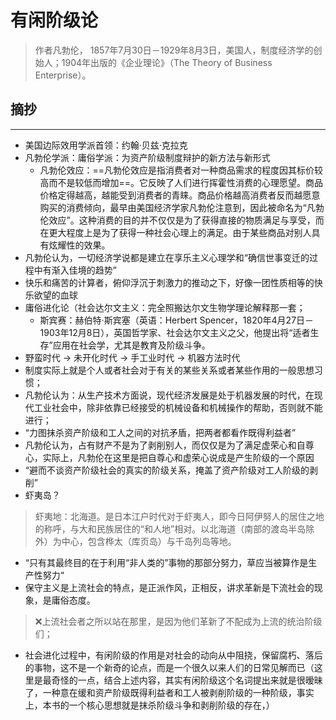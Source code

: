 # 有闲阶级论


> 作者凡勃伦， 1857年7月30日－1929年8月3日，美国人，制度经济学的创始人；1904年出版的《企业理论》（The Theory of Business Enterprise）。

## 摘抄
----

* 美国边际效用学派首领：约翰·贝兹·克拉克
* 凡勃伦学派：庸俗学派：为资产阶级制度辩护的新方法与新形式
    * 凡勃伦效应：==凡勃伦效应是指消费者对一种商品需求的程度因其标价较高而不是较低而增加==。它反映了人们进行挥霍性消费的心理愿望。商品价格定得越高，越能受到消费者的青睐。商品价格越高消费者反而越愿意购买的消费倾向，最早由美国经济学家凡勃伦注意到，因此被命名为“凡勃伦效应”。这种消费的目的并不仅仅是为了获得直接的物质满足与享受，而在更大程度上是为了获得一种社会心理上的满足。由于某些商品对别人具有炫耀性的效果。
* 凡勃伦认为，一切经济学说都是建立在享乐主义心理学和“确信世事变迁的过程中有渐入佳境的趋势”
* 快乐和痛苦的计算者，俯仰浮沉于刺激力的推动之下，好像一团性质相等的快乐欲望的血球
* 庸俗进化论（社会达尔文主义：完全照搬达尔文生物学理论解释那一套；
    * 斯宾赛：赫伯特·斯宾塞（英语：Herbert Spencer，1820年4月27日－1903年12月8日），英国哲学家、社会达尔文主义之父，他提出将“适者生存”应用在社会学，尤其是教育及阶级斗争。
* 野蛮时代 -> 未开化时代 -> 手工业时代 -> 机器方法时代
* 制度实际上就是个人或者社会对于有关的某些关系或者某些作用的一般思想习惯；
* 凡勃伦认为：从生产技术方面说，现代经济发展是处于机器发展的时代，在现代工业社会中，除非依靠已经接受的机械设备和机械操作的帮助，否则就不能进行；
* “力图抹杀资产阶级和工人之间的对抗矛盾，把两者都看作既得利益者”
* 凡勃伦认为，占有财产不是为了剥削别人，而仅仅是为了满足虚荣心和自尊心，实际上，凡勃伦在这里是把自尊心和虚荣心说成是产生阶级的一个原因
* “避而不谈资产阶级社会的真实的阶级关系，掩盖了资产阶级对工人阶级的剥削”
* 虾夷岛？
> 虾夷地：北海道。是日本江户时代对于虾夷人，即今日阿伊努人的居住之地的称呼，与大和民族居住的“和人地”相对。以北海道（南部的渡岛半岛除外）为中心，包含桦太（库页岛）与千岛列岛等地。
* “只有其最终目的在于利用“非人类的”事物的那部分努力，草应当被算作是生产性努力“
* 保守主义是上流社会的特点，是正派作风，正相反，讲求革新是下流社会的现象，是庸俗态度。
> ❌上流社会者之所以站在那里，是因为他们革新了不配成为上流的统治阶级们；
* 社会进化过程中，有闲阶级的作用是对社会的动向从中阻挠，保留腐朽、落后的事物，这不是一个新奇的论点，而是一个很久以来人们的日常见解而已（这里是最奇怪的一点，结合上述内容，其实有闲阶级这个名词提出来就是很暧昧了，一种意在缓和资产阶级既得利益者和工人被剥削阶级的一种阶级，事实上，本书的一个核心思想就是抹杀阶级斗争和剥削阶级的存在，）
